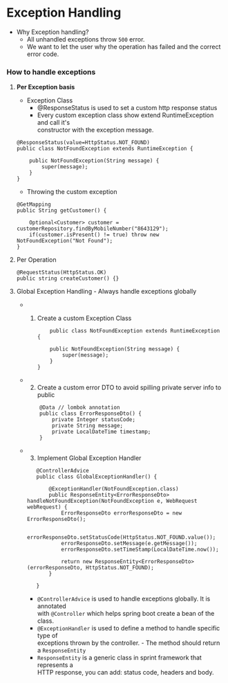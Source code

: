 # Exception Handling

- Why Exception handling?
  - All unhandled exceptions throw `500` error.
  - We want to let the user why the operation has failed and the correct error code.

### How to handle exceptions

1. **Per Exception basis**

   - Exception Class
     - @ResponseStatus is used to set a custom http response status
     - Every custom exception class show extend RuntimeException and call it's  
       constructor with the exception message.

   ```
   @ResponseStatus(value=HttpStatus.NOT_FOUND)
   public class NotFoundException extends RuntimeException {

       public NotFoundException(String message) {
           super(message);
       }
   }
   ```

   - Throwing the custom exception

   ```
   @GetMapping
   public String getCustomer() {

       Optional<Customer> customer = customerRepository.findByMobileNumber("8643129");
       if(customer.isPresent() != true) throw new NotFoundException("Not Found");
   }
   ```

2. Per Operation

   ```
   @RequestStatus(HttpStatus.OK)
   public string createCustomer() {}
   ```

3. Global Exception Handling - Always handle exceptions globally

   - 1. Create a custom Exception Class

        ```
            public class NotFoundException extends RuntimeException {

            public NotFoundException(String message) {
                super(message);
            }
        }
        ```

   - 2. Create a custom error DTO to avoid spilling private server info to public

     ```
         @Data // lombok annotation
         public class ErrorResponseDto() {
             private Integer statusCode;
             private String message;
             private LocalDateTime timestamp;
         }
     ```

   - 3. Implement Global Exception Handler

     ```
        @ControllerAdvice
        public class GlobalExceptionHandler() {

            @ExceptionHandler(NotFoundException.class)
            public ResponseEntity<ErrorResponseDto> handleNotFoundException(NotFoundException e, WebRequest webRequest) {
                ErrorResponseDto errorResponseDto = new ErrorResponseDto();

                errorResponseDto.setStatusCode(HttpStatus.NOT_FOUND.value());
                errorResponseDto.setMessage(e.getMessage());
                errorResponseDto.setTimeStamp(LocalDateTime.now());

                return new ResponseEntity<ErrorResponseDto>(errorResponseDto, HttpStatus.NOT_FOUND);
            }

        }
     ```

     - `@ControllerAdvice` is used to handle exceptions globally. It is annotated  
       with `@Controller` which helps spring boot create a bean of the class.
     - `@ExceptionHandler` is used to define a method to handle specific type of  
       exceptions thrown by the controller. - The method should return a `ResponseEntity`
     - `ResponseEntity` is a generic class in sprint framework that represents a  
       HTTP response, you can add: status code, headers and body.
